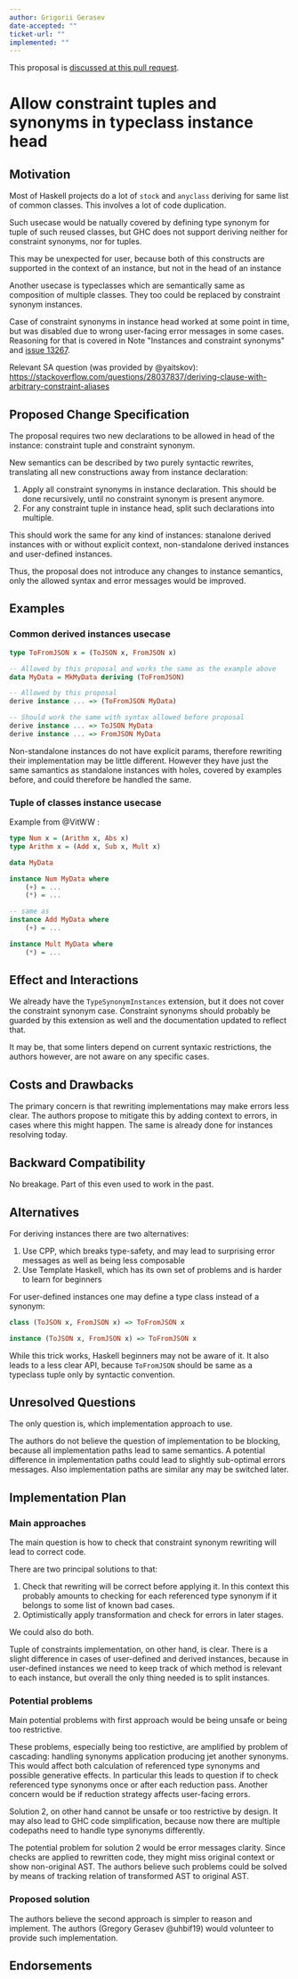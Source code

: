 ```yaml
---
author: Grigorii Gerasev
date-accepted: ""
ticket-url: ""
implemented: ""
---
```


This proposal is [discussed at this pull request](https://github.com/ghc-proposals/ghc-proposals/pull/597).

# Allow constraint tuples and synonyms in typeclass instance head

## Motivation

Most of Haskell projects do a lot of `stock` and `anyclass` deriving
for same list of common classes. This involves a lot of code duplication.

Such usecase would be natually covered by defining type synonym
for tuple of such reused classes, but GHC does not support deriving
neither for constraint synonyms, nor for tuples.

This may be unexpected for user, because both of this constructs
are supported in the context of an instance, but not in the head of an instance

Another usecase is typeclasses which are semantically same as composition of
multiple classes. They too could be replaced by constraint synonym instances.

Case of constraint synonyms in instance head worked at some point in time,
but was disabled due to wrong user-facing error messages in some cases.
Reasoning for that is covered in Note "Instances and constraint synonyms"
and [issue 13267](https://gitlab.haskell.org/ghc/ghc/-/issues/13267).

Relevant SA question (was provided by @yaitskov):
https://stackoverflow.com/questions/28037837/deriving-clause-with-arbitrary-constraint-aliases

## Proposed Change Specification

The proposal requires two new declarations to be allowed in head of the instance:
constraint tuple and constraint synonym.

New semantics can be described by two purely syntactic rewrites,
translating all new constructions away from instance declaration:

1. Apply all constraint synonyms in instance declaration.
   This should be done recursively,
   until no constraint synonym is present anymore.
2. For any constraint tuple in instance head,
   split such declarations into multiple.

This should work the same for any kind of instances:
stanalone derived instances with or without explicit context,
non-standalone derived instances
and user-defined instances.

Thus, the proposal does not introduce any changes to instance semantics,
only the allowed syntax and error messages would be improved.

## Examples

### Common derived instances usecase

```haskell
type ToFromJSON x = (ToJSON x, FromJSON x)

-- Allowed by this proposal and works the same as the example above
data MyData = MkMyData deriving (ToFromJSON)

-- Allowed by this proposal
derive instance ... => (ToFromJSON MyData)

-- Should work the same with syntax allowed before proposal
derive instance ... => ToJSON MyData
derive instance ... => FromJSON MyData
```

Non-standalone instances do not have explicit params,
therefore rewriting their implementation may be little different.
However they have just the same samantics as standalone instances with holes,
covered by examples before, and could therefore be handled the same.

### Tuple of classes instance usecase

Example from @VitWW :

```haskell
type Num x = (Arithm x, Abs x)
type Arithm x = (Add x, Sub x, Mult x)

data MyData

instance Num MyData where
    (+) = ...
    (*) = ...

-- same as
instance Add MyData where
    (+) = ...

instance Mult MyData where
    (*) = ...
```

## Effect and Interactions

We already have the `TypeSynonymInstances` extension,
but it does not cover the constraint synonym case.
Constraint synonyms should probably be guarded by this extension as well
and the documentation updated to reflect that.

It may be, that some linters depend on current syntaxic restrictions,
the authors however, are not aware on any specific cases.

## Costs and Drawbacks

The primary concern is that rewriting implementations may make errors less clear.
The authors propose to mitigate this by adding context to errors, in cases where this might happen.
The same is already done for instances resolving today.

## Backward Compatibility

No breakage. Part of this even used to work in the past.

## Alternatives

For deriving instances there are two alternatives:

1. Use CPP, which breaks type-safety, and
   may lead to surprising error messages as well as being less composable
2. Use Template Haskell, which has its own set of problems and is harder to learn for beginners

For user-defined instances one may define a type class instead of a synonym:

```haskell
class (ToJSON x, FromJSON x) => ToFromJSON x

instance (ToJSON x, FromJSON x) => ToFromJSON x
```

While this trick works, Haskell beginners may not be aware of it.
It also leads to a less clear API, because `ToFromJSON` should be same as a
typeclass tuple only by syntactic convention.

## Unresolved Questions

The only question is, which implementation approach to use.

The authors do not believe the question of implementation to be blocking,
because all implementation paths lead to same semantics.
A potential difference in implementation paths could lead to slightly sub-optimal errors messages.
Also implementation paths are similar any may be switched later.

## Implementation Plan

### Main approaches

The main question is how to check that constraint synonym rewriting
will lead to correct code.

There are two principal solutions to that:

1. Check that rewriting will be correct before applying it.
   In this context this probably amounts to checking for each referenced
   type synonym if it belongs to some list of known bad cases.
2. Optimistically apply transformation and check for errors in later stages.

We could also do both.

Tuple of constraints implementation, on other hand, is clear.
There is a slight difference in cases of user-defined and derived instances,
because in user-defined instances we need to keep track of which
method is relevant to each instance,
but overall the only thing needed is to split instances.

### Potential problems

Main potential problems with first approach
would be being unsafe or being too restrictive.

These problems, especially being too restictive,
are amplified by problem of cascading:
handling synonyms application producing jet another synonyms.
This would affect both calculation of referenced type synonyms
and possible generative effects.
In particular this leads to question if to check referenced type synonyms
once or after each reduction pass.
Another concern would be if reduction strategy affects user-facing errors.

Solution 2, on other hand cannot be unsafe or too restrictive by design.
It may also lead to GHC code simplification,
because now there are multiple codepaths
need to handle type synonyms differently.

The potential problem for solution 2 would be error messages clarity.
Since checks are applied to rewritten code,
they might miss original context or show non-original AST.
The authors believe such problems could be solved by means of
tracking relation of transformed AST to original AST.

### Proposed solution

The authors believe the second approach is simpler to reason and implement.
The authors (Gregory Gerasev @uhbif19) would volunteer to provide such implementation.

## Endorsements

